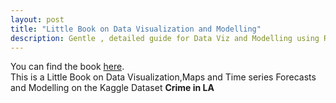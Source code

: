 ```yaml
---
layout: post
title: "Little Book on Data Visualization and Modelling"
description: Gentle , detailed guide for Data Viz and Modelling using R programming language
---
```


You can find the book [here](http://ambarishg.github.io/books/LittleBookDataViz/).         
 This is a Little Book on Data Visualization,Maps and Time series Forecasts and Modelling on the Kaggle Dataset **Crime in LA**            

